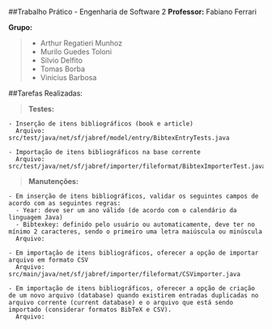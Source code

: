 ##Trabalho Prático - Engenharia de Software 2
**Professor:** Fabiano Ferrari


**Grupo:**
> - Arthur Regatieri Munhoz
> - Murilo Guedes Toloni
> - Silvio Delfito
> - Tomas Borba
> - Vinicius Barbosa


##Tarefas Realizadas:

  > **Testes:**
  
    - Inserção de itens bibliográficos (book e article)
      Arquivo: src/test/java/net/sf/jabref/model/entry/BibtexEntryTests.java
      
    - Importação de itens bibliográficos na base corrente
      Arquivo: src/test/java/net/sf/jabref/importer/fileformat/BibtexImporterTest.java
  
  > **Manutenções:**
  
    - Em inserção de itens bibliográficos, validar os seguintes campos de acordo com as seguintes regras:
      - Year: deve ser um ano válido (de acordo com o calendário da linguagem Java)
      - Bibtexkey: definido pelo usuário ou automaticamente, deve ter no mínimo 2 caracteres, sendo o primeiro uma letra maiúscula ou minúscula
      Arquivo:
      
    - Em importação de itens bibliográficos, oferecer a opção de importar arquivo em formato CSV
      Arquivo: src/main/java/net/sf/jabref/importer/fileformat/CSVimporter.java
      
    - Em importação de itens bibliográficos, oferecer a opção de criação de um novo arquivo (database) quando existirem entradas duplicadas no arquivo corrente (current database) e o arquivo que está sendo importado (considerar formatos BibTeX e CSV).
      Arquivo: 
